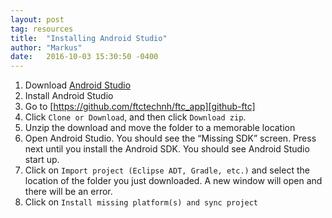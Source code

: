 ```yaml
---
layout: post
tag: resources
title:  "Installing Android Studio"
author: "Markus"
date:   2016-10-03 15:30:50 -0400
---
```


1. Download [Android Studio][android-studio]
2. Install Android Studio
3. Go to [https://github.com/ftctechnh/ftc_app][github-ftc]
4. Click `Clone or Download`, and then click `Download zip`.
5. Unzip the download and move the folder to a memorable location
6. Open Android Studio. You should see the “Missing SDK” screen. Press next until you install the Android SDK. You should see Android Studio start up.
7. Click on `Import project (Eclipse ADT, Gradle, etc.)` and select the location of the folder you just downloaded. A new window will open and there will be an error.
8. Click on `Install missing platform(s) and sync project`


[android-studio]: https://developer.android.com/studio/index.html
[github-ftc]: https://github.com/ftctechnh/ftc_app
